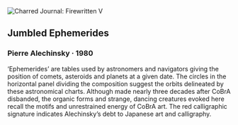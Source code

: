 <div class="artwork-of-the-day">
  <div class="container">
    <div class="img-wrapper">
      <img
        src="https://uploads4.wikiart.org/images/pierre-alechinsky/jumbled-ephemerides-1980.jpg!Large.jpg"
        alt="Charred Journal: Firewritten V" />
    </div>
    <div class="artwork-detail">
      <div class="artwork-origin"> 
        <h2 class="artwork-name">Jumbled Ephemerides</h2>
        <h3 class="artist">
          Pierre Alechinsky
                    ·  1980
        </h3>
      </div>
      <p class="description">
        <span class="artwork-description-text ng-binding" ng-bind-html="viewModel.ArtworkOfTheDay.Description | unsafe">‘Ephemerides’ are tables used by astronomers and navigators giving the position of comets, asteroids and planets at a given date. The circles in the horizontal panel dividing the composition suggest the orbits delineated by these astronomical charts. Although made nearly three decades after CoBrA disbanded, the organic forms and strange, dancing creatures evoked here recall the motifs and unrestrained energy of CoBrA art. The red calligraphic signature indicates Alechinsky’s debt to Japanese art and calligraphy.</span>
                        <div class="text-shadow-container" ng-show="showShadow" style=""></div>
      </p>
    </div>
  </div>

</div>
